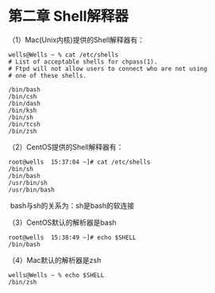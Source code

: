 # 第二章 Shell解释器

（1）Mac(Unix内核)提供的Shell解释器有：

```sehll
wells@Wells ~ % cat /etc/shells
# List of acceptable shells for chpass(1).
# Ftpd will not allow users to connect who are not using
# one of these shells.

/bin/bash
/bin/csh
/bin/dash
/bin/ksh
/bin/sh
/bin/tcsh
/bin/zsh
```

（2）CentOS提供的Shell解释器有：

```
root@wells  15:37:04 ~]# cat /etc/shells
/bin/sh
/bin/bash
/usr/bin/sh
/usr/bin/bash
```

​	bash与sh的关系为：sh是bash的软连接

（3）CentOS默认的解析器是bash

```
root@wells  15:38:49 ~]# echo $SHELL
/bin/bash
```

（4）Mac默认的解析器是zsh

```
wells@Wells ~ % echo $SHELL
/bin/zsh
```

